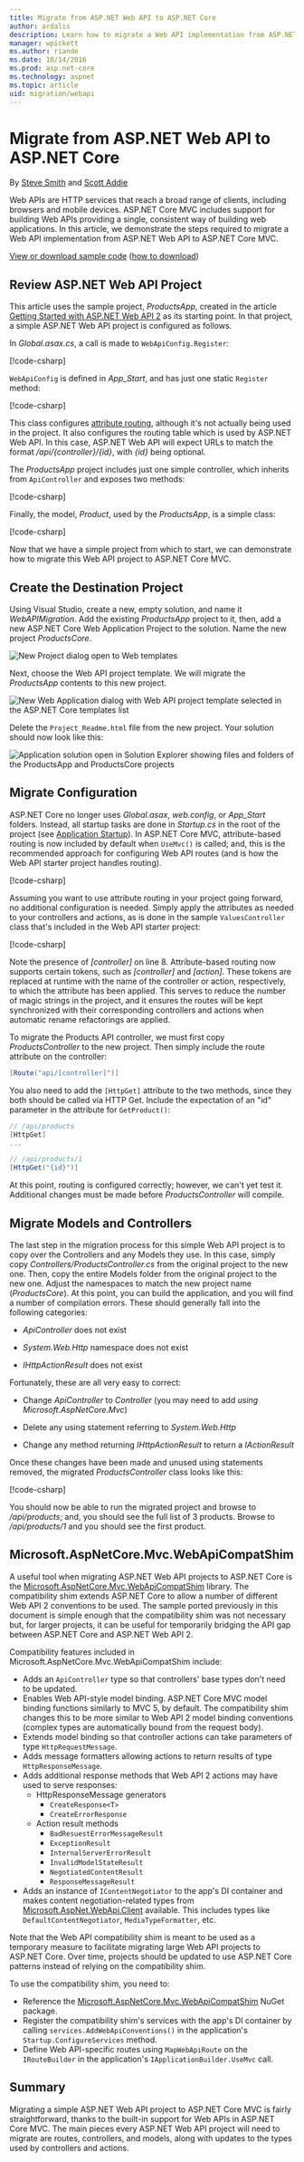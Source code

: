 ```yaml
---
title: Migrate from ASP.NET Web API to ASP.NET Core
author: ardalis
description: Learn how to migrate a Web API implementation from ASP.NET Web API to ASP.NET Core MVC. 
manager: wpickett
ms.author: riande
ms.date: 10/14/2016
ms.prod: asp.net-core
ms.technology: aspnet
ms.topic: article
uid: migration/webapi
---
```

# Migrate from ASP.NET Web API to ASP.NET Core

By [Steve Smith](https://ardalis.com/) and [Scott Addie](https://scottaddie.com)

Web APIs are HTTP services that reach a broad range of clients, including browsers and mobile devices. ASP.NET Core MVC includes support for building Web APIs providing a single, consistent way of building web applications. In this article, we demonstrate the steps required to migrate a Web API implementation from ASP.NET Web API to ASP.NET Core MVC.

[View or download sample code](https://github.com/aspnet/Docs/tree/master/aspnetcore/migration/webapi/sample) ([how to download](xref:tutorials/index#how-to-download-a-sample))

## Review ASP.NET Web API Project

This article uses the sample project, *ProductsApp*, created in the article [Getting Started with ASP.NET Web API 2](/aspnet/web-api/overview/getting-started-with-aspnet-web-api/tutorial-your-first-web-api) as its starting point. In that project, a simple ASP.NET Web API  project is configured as follows.

In *Global.asax.cs*, a call is made to `WebApiConfig.Register`:

[!code-csharp[](../migration/webapi/sample/ProductsApp/Global.asax.cs?highlight=14)]

`WebApiConfig` is defined in *App_Start*, and has just one static `Register` method:

[!code-csharp[](../migration/webapi/sample/ProductsApp/App_Start/WebApiConfig.cs?highlight=15,16,17,18,19,20)]


This class configures [attribute routing](https://docs.microsoft.com/aspnet/web-api/overview/web-api-routing-and-actions/attribute-routing-in-web-api-2), although it's not actually being used in the project. It also configures the routing table which is used by ASP.NET Web API. In this case, ASP.NET Web API will expect URLs to match the format */api/{controller}/{id}*, with *{id}* being optional.

The *ProductsApp* project includes just one simple controller, which inherits from `ApiController` and exposes two methods:

[!code-csharp[](../migration/webapi/sample/ProductsApp/Controllers/ProductsController.cs?highlight=19,24)]

Finally, the model, *Product*, used by the *ProductsApp*, is a simple class:

[!code-csharp[](webapi/sample/ProductsApp/Models/Product.cs)]

Now that we have a simple project from which to start, we can demonstrate how to migrate this Web API project to ASP.NET Core MVC.

## Create the Destination Project

Using Visual Studio, create a new, empty solution, and name it *WebAPIMigration*. Add the existing *ProductsApp* project to it, then, add a new ASP.NET Core Web Application Project to the solution. Name the new project *ProductsCore*.

![New Project dialog open to Web templates](webapi/_static/add-web-project.png)

Next, choose the Web API project template. We will migrate the *ProductsApp* contents to this new project.

![New Web Application dialog with Web API project template selected in the ASP.NET Core templates list](webapi/_static/aspnet-5-webapi.png)

Delete the `Project_Readme.html` file from the new project. Your solution should now look like this:

![Application solution open in Solution Explorer showing files and folders of the ProductsApp and ProductsCore projects](webapi/_static/webapimigration-solution.png)

## Migrate Configuration

ASP.NET Core no longer uses *Global.asax*, *web.config*, or *App_Start* folders. Instead, all startup tasks are done in *Startup.cs* in the root of the project (see [Application Startup](../fundamentals/startup.md)). In ASP.NET Core MVC, attribute-based routing is now included by default when `UseMvc()` is called; and, this is the recommended approach for configuring Web API routes (and is how the Web API starter project handles routing).

[!code-csharp[](../migration/webapi/sample/ProductsCore/Startup.cs?highlight=31)]

Assuming you want to use attribute routing in your project going forward, no additional configuration is needed. Simply apply the attributes as needed to your controllers and actions, as is done in the sample `ValuesController` class that's included in the Web API starter project:

[!code-csharp[](../migration/webapi/sample/ProductsCore/Controllers/ValuesController.cs?highlight=9,13,20,27,33,39)]

Note the presence of *[controller]* on line 8. Attribute-based routing now supports certain tokens, such as *[controller]* and *[action]*. These tokens are replaced at runtime with the name of the controller or action, respectively, to which the attribute has been applied. This serves to reduce the number of magic strings in the project, and it ensures the routes will be kept synchronized with their corresponding controllers and actions when automatic rename refactorings are applied.

To migrate the Products API controller, we must first copy *ProductsController* to the new project. Then simply include the route attribute on the controller:

```csharp
[Route("api/[controller]")]
```

You also need to add the `[HttpGet]` attribute to the two methods, since they both should be called via HTTP Get. Include the expectation of an "id" parameter in the attribute for `GetProduct()`:

```csharp
// /api/products
[HttpGet]
...

// /api/products/1
[HttpGet("{id}")]
```

At this point, routing is configured correctly; however, we can't yet test it. Additional changes must be made before *ProductsController* will compile.

## Migrate Models and Controllers

The last step in the migration process for this simple Web API project is to copy over the Controllers and any Models they use. In this case, simply copy *Controllers/ProductsController.cs* from the original project to the new one. Then, copy the entire Models folder from the original project to the new one. Adjust the namespaces to match the new project name (*ProductsCore*).  At this point, you can build the application, and you will find a number of compilation errors. These should generally fall into the following categories:

* *ApiController* does not exist

* *System.Web.Http* namespace does not exist

* *IHttpActionResult* does not exist

Fortunately, these are all very easy to correct:

* Change *ApiController* to *Controller* (you may need to add *using Microsoft.AspNetCore.Mvc*)

* Delete any using statement referring to *System.Web.Http*

* Change any method returning *IHttpActionResult* to return a *IActionResult*

Once these changes have been made and unused using statements removed, the migrated *ProductsController* class looks like this:

[!code-csharp[](../migration/webapi/sample/ProductsCore/Controllers/ProductsController.cs?highlight=1,2,6,8,9,27)]

You should now be able to run the migrated project and browse to */api/products*; and, you should see the full list of 3 products. Browse to */api/products/1* and you should see the first product.

## Microsoft.AspNetCore.Mvc.WebApiCompatShim

A useful tool when migrating ASP.NET Web API projects to ASP.NET Core is the [Microsoft.AspNetCore.Mvc.WebApiCompatShim](https://www.nuget.org/packages/Microsoft.AspNetCore.Mvc.WebApiCompatShim) library. The compatibility shim extends ASP.NET Core to allow a number of different Web API 2 conventions to be used. The sample ported previously in this document is simple enough that the compatibility shim was not necessary but, for larger projects, it can be useful for temporarily bridging the API gap between ASP.NET Core and ASP.NET Web API 2.

Compatibility features included in Microsoft.AspNetCore.Mvc.WebApiCompatShim include:

* Adds an `ApiController` type so that controllers' base types don't need to be updated.
* Enables Web API-style model binding. ASP.NET Core MVC model binding functions similarly to MVC 5, by default. The compatibility shim changes this to be more similar to Web API 2 model binding conventions (complex types are automatically bound from the request body).
* Extends model binding so that controller actions can take parameters of type `HttpRequestMessage`.
* Adds message formatters allowing actions to return results of type `HttpResponseMessage`.
* Adds additional response methods that Web API 2 actions may have used to serve responses:
    * HttpResponseMessage generators 
        * `CreateResponse<T>`
        * `CreateErrorResponse`
    * Action result methods
        * `BadResuestErrorMessageResult`
        * `ExceptionResult`
        * `InternalServerErrorResult`
        * `InvalidModelStateResult`
        * `NegotiatedContentResult`
        * `ResponseMessageResult`
* Adds an instance of `IContentNegotiator` to the app's DI container and makes content negotiation-related types from [Microsoft.AspNet.WebApi.Client](https://www.nuget.org/packages/Microsoft.AspNet.WebApi.Client/) available. This includes types like `DefaultContentNegotiator`, `MediaTypeFormatter`, etc.

Note that the Web API compatibility shim is meant to be used as a temporary measure to facilitate migrating large Web API projects to ASP.NET Core. Over time, projects should be updated to use ASP.NET Core patterns instead of relying on the compatibility shim. 

To use the compatibility shim, you need to:

* Reference the [Microsoft.AspNetCore.Mvc.WebApiCompatShim](https://www.nuget.org/packages/Microsoft.AspNetCore.Mvc.WebApiCompatShim) NuGet package.
* Register the compatibility shim's services with the app's DI container by calling `services.AddWebApiConventions()` in the application's `Startup.ConfigureServices` method.
* Define Web API-specific routes using `MapWebApiRoute` on the `IRouteBuilder` in the application's `IApplicationBuilder.UseMvc` call.

## Summary

Migrating a simple ASP.NET Web API project to ASP.NET Core MVC is fairly straightforward, thanks to the built-in support for Web APIs in ASP.NET Core MVC. The main pieces every ASP.NET Web API project will need to migrate are routes, controllers, and models, along with updates to the types used by  controllers and actions.
